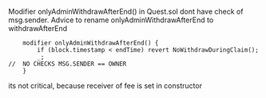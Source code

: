 Modifier  onlyAdminWithdrawAfterEnd() in Quest.sol dont have check of msg.sender. Advice to rename onlyAdminWithdrawAfterEnd to withdrawAfterEnd
```
    modifier onlyAdminWithdrawAfterEnd() {
        if (block.timestamp < endTime) revert NoWithdrawDuringClaim();
        _;
//  NO CHECKS MSG.SENDER == OWNER
    }
```
its not critical, because receiver of fee is set in constructor
